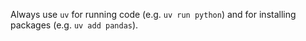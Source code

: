 Always use `uv` for running code (e.g. `uv run python`) and for installing packages (e.g. `uv add pandas`).
